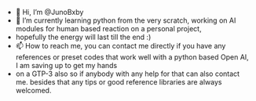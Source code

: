 - 👋 Hi, I’m @JunoBxby
- 🌱 I’m currently learning python from the very scratch, working on AI modules for human based reaction on a personal project,
- hopefully the energy will last till the end :)
- 📫 How to reach me, you can contact me directly if you have any references or preset codes that work well with a python based Open AI, I am saving up to get my hands
- on a GTP-3 also so if anybody with any help for that can also contact me. besides that any tips or good reference libraries are always welcomed.

<!---
JunoBxby/JunoBxby is a ✨ special ✨ repository because its `README.md` (this file) appears on your GitHub profile.
You can click the Preview link to take a look at your changes.
--->
